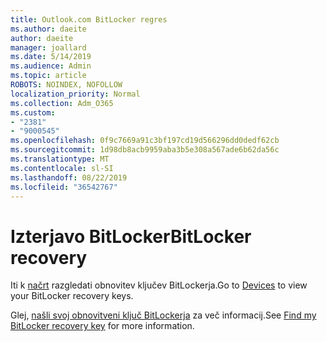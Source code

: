 ```yaml
---
title: Outlook.com BitLocker regres
ms.author: daeite
author: daeite
manager: joallard
ms.date: 5/14/2019
ms.audience: Admin
ms.topic: article
ROBOTS: NOINDEX, NOFOLLOW
localization_priority: Normal
ms.collection: Adm_O365
ms.custom:
- "2381"
- "9000545"
ms.openlocfilehash: 0f9c7669a91c3bf197cd19d566296dd0dedf62cb
ms.sourcegitcommit: 1d98db8acb9959aba3b5e308a567ade6b62da56c
ms.translationtype: MT
ms.contentlocale: sl-SI
ms.lasthandoff: 08/22/2019
ms.locfileid: "36542767"
---
```

# <a name="bitlocker-recovery"></a><span data-ttu-id="fb39f-102">Izterjavo BitLocker</span><span class="sxs-lookup"><span data-stu-id="fb39f-102">BitLocker recovery</span></span>

<span data-ttu-id="fb39f-103">Iti k [načrt](https://account.microsoft.com/devices/recoverykey) razgledati obnovitev ključev BitLockerja.</span><span class="sxs-lookup"><span data-stu-id="fb39f-103">Go to [Devices](https://account.microsoft.com/devices/recoverykey) to view your BitLocker recovery keys.</span></span>

<span data-ttu-id="fb39f-104">Glej, [našli svoj obnovitveni ključ BitLockerja](https://support.microsoft.com/help/4026181) za več informacij.</span><span class="sxs-lookup"><span data-stu-id="fb39f-104">See [Find my BitLocker recovery key](https://support.microsoft.com/help/4026181) for more information.</span></span>